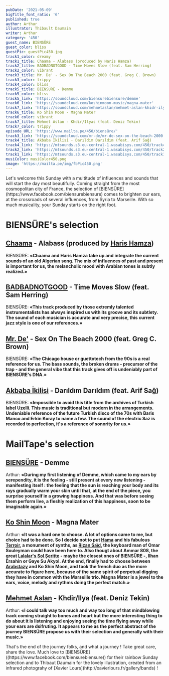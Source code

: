 ```yaml
---
pubDate: '2021-05-09'
bigTitle_font_ratio: '6'
published: true
author: Arthur
illustrator: Thibault Daumain
writer: Arthur
category: '450'
guest_name: BIENSÜRE
guest_color: bliss
guestPic: guestPic450.jpg
track1_color: dreamy
track1_title: Chaama - Alabass (produced by Haris Hamza)
track2_title: BADBADNOTGOOD - Time Moves Slow (feat. Sam Herring)
track2_color: vibrant
track3_title: Mr. De' - Sex On The Beach 2000 (feat. Greg C. Brown)
track3_color: trippy
track4_color: bliss
track5_title: BIENSÜRE - Demme
track5_color: bliss
track5_link: 'https://soundcloud.com/biensurebiensure/demme'
track6_link: 'https://soundcloud.com/koshinmoon-music/magna-mater'
track7_link: 'https://soundcloud.com/mehmetaslan/mehmet-aslan-khidr-ilyas-ft-deniz-tekin'
track6_title: Ko Shin Moon - Magna Mater
track6_color: vibrant
track7_title: Mehmet Aslan - Khdir/Ilyas (feat. Deniz Tekin)
track7_color: trippy
episode_URL: 'https://www.mailta.pe/450/biensüre/'
track3_link: 'https://soundcloud.com/mr-de/mr-de-sex-on-the-beach-2000'
track4_title: Akbaba İkilisi - Darıldım Darıldım (feat. Arif Sağ)
track4_link: 'https://mtsounds.s3.eu-central-1.wasabisys.com/450/track4.mp3'
track2_link: 'https://mtsounds.s3.eu-central-1.wasabisys.com/450/track2.mp3'
track1_link: 'https://mtsounds.s3.eu-central-1.wasabisys.com/450/track1.mp3'
musiColor: musiColor450.png
image: 'https://mailta.pe/img/fbPic450.png'
---
```


<p id="introduction">Let's welcome this Sunday with a multitude of influences and sounds that will start the day most beautifully. Coming straight from the most cosmopolitan city of France, the selection of [BIENSÜRE](https://www.facebook.com/biensurebiensure) comes to brighten our ears, at the crossroads of several influences, from Syria to Marseille.
  With so much musicality, your Sunday starts on the right foot.</p>


# BIENSÜRE's selection

## [Chaama](https://www.instagram.com/chaama_z/) - Alabass (produced by [Haris Hamza](https://soundcloud.com/hamza-haris)) 
BIENSÜRE: **«**Chaama and Haris Hamza take up and integrate the current sounds of an old Algerian song. The mix of influences of past and present is important for us, the melancholic mood with Arabian tones is subtly realized.**»**


## [BADBADNOTGOOD](https://badbadnotgood.bandcamp.com) - Time Moves Slow (feat. Sam Herring)
BIENSÜRE: **«**This track produced by those extremly talented instrumentalists has always inspired us with its groove and its subtlety. The sound of each musician is accurate and very precise, this current jazz style is one of our references.**»**

## [Mr. De'](https://soundcloud.com/mr-de) - Sex On The Beach 2000 (feat. Greg C. Brown)
BIENSÜRE: **«**The Chicago house or guettotech from the 90s is a real reference for us. The bass sounds, the broken drums - precursor of the trap - and the general vibe that this track gives off is undeniably part of BIENSÜRE's DNA.**»**

## [Akbaba İkilisi](https://soundcloud.com/akbabaikilisi) - Darıldım Darıldım (feat. Arif Sağ)
BIENSÜRE: **«**Impossible to avoid this title from the archives of Turkish label Uzelli. This music is traditional but modern in the arrangements. Undeniable reference of the future Turkish disco of the 70s with Baris Manco and Erkin Koray to name a few. The sound of the electric Saz is recorded to perfection, it's a reference of sonority for us.**»**

# MailTape's selection

## [BIENSÜRE](https://www.facebook.com/biensurebiensure) - Demme
Arthur: **«**During my first listening of Demme, which came to my ears by serependity, it is the feeling - still present at every new listening - manifesting itself : the feeling that the sun is reaching your body and its rays gradually warm your skin until that, at the end of the piece, you surprise yourself in a growing happiness. And that was before seeing them perform live, a fleshly realization of this happiness, soon to be imaginable again.**»**

## [Ko Shin Moon](https://soundcloud.com/koshinmoon-music/) - Magna Mater
Arthur: **«**It was a hard one to choose. A lot of options came to me, but choice had to be done. So I decide not to put [Hama](https://soundcloud.com/hama-music) and his fabulous [Terroir](https://soundcloud.com/hama-music/terroir), a monument of synths, as [Rizan Saïd](https://soundcloud.com/rizansaid), the keyboard man of Omar Souleyman could have been here to. Also thougt about Ammar 808, the great [Lalalar's Sol Şeritte](https://soundcloud.com/lalalarspor/sol-eritte) - maybe the closest ones of BIENSÜRE -, Ilhan Ersahin or Gaye Su Akyol. At the end, finally had to choose between [Arabstazy](https://soundcloud.com/arabstazy) and Ko Shin Moon, and took the french duo as the more accurate to figure here, because of the same spirit of perpetual digging they have in common with the Marseille trio. Magna Mater is a jewel to the ears, voice, melody and rythms doing the perfect match.**»**

## [Mehmet Aslan](https://soundcloud.com/mehmetaslan) - Khdir/Ilya (feat. Deniz Tekin)
Arthur: **«**I could talk way too much and way too long of that mindblowing track coming straight to bones and heart but the more interesting thing to do about it is listening and enjoying seeing the time flying away while your ears are dsifruting. It appears to me as the perfect abstract of the journey BIENSÜRE propose us with their selection and generally with their music.**»**

<p id="outroduction">That's the end of the journey folks, and what a journey ! Take great care, share the love. Much love to [BIENSÜRE]((https://www.facebook.com/biensurebiensure)) for their rainbow Sunday selection and to Thibaut Daumain for the lovely illustration, created from an infrared photograhy of [Xavier Lours](http://xavierlours.fr/gallery/bands) !</p>
